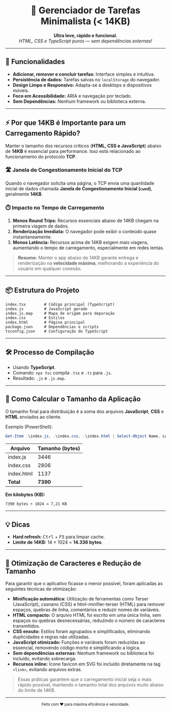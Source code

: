 <div align="center">
	<h1>📝 Gerenciador de Tarefas Minimalista (< 14KB)</h1>
	<p>
		<strong>Ultra leve, rápido e funcional.</strong><br>
		<em>HTML, CSS e TypeScript puros — sem dependências externas!</em>
	</p>
</div>

---

## 🚀 Funcionalidades

- <strong>Adicionar, remover e concluir tarefas:</strong> Interface simples e intuitiva.
- <strong>Persistência de dados:</strong> Tarefas salvas no <code>localStorage</code> do navegador.
- <strong>Design Limpo e Responsivo:</strong> Adapta-se a desktops e dispositivos móveis.
- <strong>Foco em Acessibilidade:</strong> ARIA e navegação por teclado.
- <strong>Sem Dependências:</strong> Nenhum framework ou biblioteca externa.

---

## ⚡ Por que 14KB é Importante para um Carregamento Rápido?

Manter o tamanho dos recursos críticos (<strong>HTML, CSS e JavaScript</strong>) abaixo de <strong>14KB</strong> é essencial para performance. Isso está relacionado ao funcionamento do protocolo <strong>TCP</strong>.

### 🛣️ Janela de Congestionamento Inicial do TCP

Quando o navegador solicita uma página, o TCP envia uma quantidade inicial de dados chamada <strong>Janela de Congestionamento Inicial (<code>cwnd</code>)</strong>, geralmente <strong>14KB</strong>.

### ⏱️ Impacto no Tempo de Carregamento

1. <strong>Menos Round Trips:</strong> Recursos essenciais abaixo de 14KB chegam na primeira viagem de dados.
2. <strong>Renderização Imediata:</strong> O navegador pode exibir o conteúdo quase instantaneamente.
3. <strong>Menos Latência:</strong> Recursos acima de 14KB exigem mais viagens, aumentando o tempo de carregamento, especialmente em redes lentas.

> <strong>Resumo:</strong> Manter o app abaixo de 14KB garante entrega e renderização na <strong>velocidade máxima</strong>, melhorando a experiência do usuário em qualquer conexão.

---

## 📦 Estrutura do Projeto

```
index.tsx        # Código principal (TypeScript)
index.js         # JavaScript gerado
index.js.map     # Mapa de origem para depuração
index.css        # Estilos
index.html       # Página principal
package.json     # Dependências e scripts
tsconfig.json    # Configuração do TypeScript
```

---

## 🛠️ Processo de Compilação

- Usando <strong>TypeScript</strong>.
- Comando: <code>npx tsc</code> compila <code>.tsx</code> e <code>.ts</code> para <code>.js</code>.
- Resultado: <code>.js</code> e <code>.js.map</code>.

---

## 📏 Como Calcular o Tamanho da Aplicação

O tamanho final para distribuição é a soma dos arquivos <strong>JavaScript</strong>, <strong>CSS</strong> e <strong>HTML</strong> enviados ao cliente.

Exemplo (PowerShell):
```powershell
Get-Item .\index.js, .\index.css, .\index.html | Select-Object Name, Length
```

| Arquivo     | Tamanho (bytes) |
|-------------|-----------------|
| index.js    | 3446            |
| index.css   | 2806            |
| index.html  | 1137            |
| **Total**   | **7390**        |

**Em kilobytes (KB):**
```
7390 bytes ÷ 1024 ≈ 7,21 KB
```

---

## 💡 Dicas

- <strong>Hard refresh:</strong> <kbd>Ctrl</kbd> + <kbd>F5</kbd> para limpar cache.
- <strong>Limite de 14KB:</strong> 14 × 1024 = <strong>14.336 bytes</strong>.

---

## 🧩 Otimização de Caracteres e Redução de Tamanho

Para garantir que o aplicativo ficasse o menor possível, foram aplicadas as seguintes técnicas de otimização:

- **Minificação automática:** Utilização de ferramentas como Terser (JavaScript), cssnano (CSS) e html-minifier-terser (HTML) para remover espaços, quebras de linha, comentários e reduzir nomes de variáveis.
- **HTML compacto:** O arquivo HTML foi escrito em uma única linha, sem espaços ou quebras desnecessárias, reduzindo o número de caracteres transmitidos.
- **CSS enxuto:** Estilos foram agrupados e simplificados, eliminando duplicidades e regras não utilizadas.
- **JavaScript otimizado:** Funções e variáveis foram reduzidas ao essencial, removendo código morto e simplificando a lógica.
- **Sem dependências externas:** Nenhum framework ou biblioteca foi incluído, evitando sobrecarga.
- **Recursos inline:** Ícone favicon em SVG foi incluído diretamente na tag `<link>`, evitando arquivos extras.

> Essas práticas garantem que o carregamento inicial seja o mais rápido possível, mantendo o tamanho total dos arquivos muito abaixo do limite de 14KB.

---

<div align="center">
	<sub>Feito com ❤️ para máxima eficiência e velocidade.</sub>
</div>
